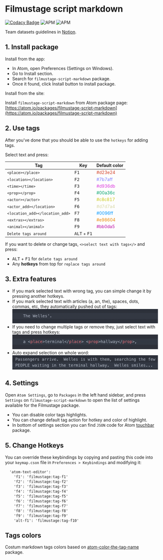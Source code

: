 # Filmustage script markdown
[![Codacy Badge](https://api.codacy.com/project/badge/Grade/277c5eb1aa1f497ca2878b697d682242)](https://www.codacy.com/app/filmustage/filmustage_script_markdown?utm_source=github.com&amp;utm_medium=referral&amp;utm_content=filmustage/filmustage_script_markdown&amp;utm_campaign=Badge_Grade)
![APM](https://img.shields.io/apm/v/filmustage-script-markdown.svg)
![APM](https://img.shields.io/apm/l/filmustage-script-markdown.svg)

Team datasets guidelines in [Notion](https://www.notion.so/filmustage/Datasets-Guidelines-5445b5559c8948d59e30b44b531f0dc4).

## 1. Install package
Install from the app:
- In Atom, open Preferences (Settings on Windows).  
- Go to Install section.  
- Search for `filmustage-script-markdown` package.  
- Once it found, click Install button to install package.

Install from the site:

Install `filmustage-script-markdown` from Atom package page:  
[https://atom.io/packages/filmustage-script-markdown](https://atom.io/packages/filmustage-script-markdown)

## 2. Use tags

After you've done that you should be able to use the `hotkeys` for adding tags.

Select text and press:

Tag|Key|Default color
-------|------|------
`<place></place>`|<kbd>F1</kbd>|<span style="color:#d23e24">#d23e24</span>
`<location></location>`|<kbd>F2</kbd>|<span style="color:#7b7aff">#7b7aff</span>
`<time></time>`|<kbd>F3</kbd>|<span style="color:#d936db">#d936db</span>
`<prop></prop>`|<kbd>F4</kbd>|<span style="color:#00a36c">#00a36c</span>
`<actor></actor>`|<kbd>F5</kbd>|<span style="color:#c8c817">#c8c817</span>
`<actor_add></location>`|<kbd>F6</kbd>|<span style="color:#d7d7a4">#d7d7a4</span>
`<location_add></location_add>`|<kbd>F7</kbd>|<span style="color:#0096ff">#0096ff</span>
`<extras></extras>`|<kbd>F8</kbd>|<span style="color:#e98604">#e98604</span>
`<animal></animal>`|<kbd>F9</kbd>|<span style="color:#bb0da5">#bb0da5</span>
`Delete tags around`|<kbd>ALT</kbd> + <kbd>F1</kbd>|

If you want to delete or change tags, `<>select text with tags</>` and press:
- <kbd>ALT</kbd> + <kbd>F1</kbd> for `delete tags around`
- Any **hotkeys** from top for `replace tags around`

## 3. Extra features

- If you mark selected text with wrong tag, you can simple change it by pressing another hotkeys.  
- If you mark selected text with articles (a, an, the), spaces, dots, commas, etc, they automatically pushed out of tags:  
![](img/samples_01.gif)  
- If you need to change multiple tags or remove they, just select text with tags and press hotkeys:  
![](img/samples_02.gif)  
- Auto expand selection on whole word:  
![](img/samples_03.gif)  

## 4. Settings
Open `Atom Settings`, go to `Packages` in the left hand sidebar, and press `Settings` on `filmustage-script-markdown` to open the list of settings available for the Filmustage package.

- You can disable color tags highlights.  
- You can change default tag action for hotkey and color of highlight.  
- In bottom of settings section you can find `JSON` code for Atom [touchbar](https://atom.io/packages/touchbar) package.

## 5. Change Hotkeys

You can override these keybindings by copying and pasting this code into your `keymap.cson` file in `Preferences > Keybindings` and modifying it:
```CSON
  'atom-text-editor':
    'f1': 'filmustage:tag-f1'
    'f2': 'filmustage:tag-f2'
    'f3': 'filmustage:tag-f3'
    'f4': 'filmustage:tag-f4'
    'f5': 'filmustage:tag-f5'
    'f6': 'filmustage:tag-f6'
    'f7': 'filmustage:tag-f7'
    'f8': 'filmustage:tag-f8'
    'f9': 'filmustage:tag-f9'   
    'alt-f1': 'filmustage:tag-f10'
```

## Tags colors
Costum markdown tags colors based on [atom-color-the-tag-name](https://github.com/jzmstrjp/atom-color-the-tag-name) package.
